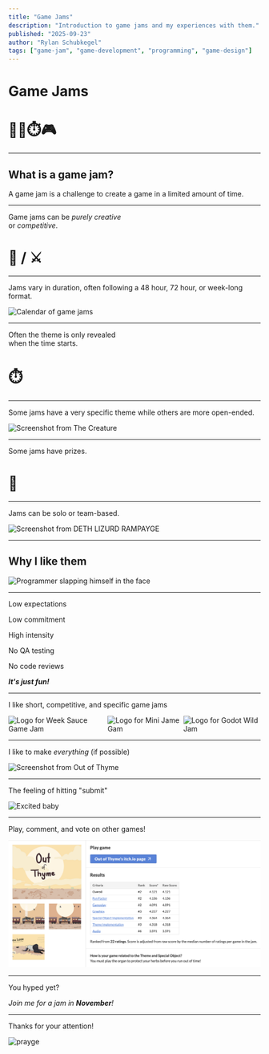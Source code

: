 ```yaml
---
title: "Game Jams"
description: "Introduction to game jams and my experiences with them."
published: "2025-09-23"
author: "Rylan Schubkegel"
tags: ["game-jam", "game-development", "programming", "game-design"]
---
```


# Game Jams

# 🧑‍💻⏱️🎮

---

## What is a game jam?

A game jam is a challenge to create a game in a limited amount of time.
<!-- .element: class="fragment" -->

---

Game jams can be _purely creative_ <br>or _competitive_.

# 🎨 / ⚔️

---

Jams vary in duration, often following a 48 hour, 72 hour, or week-long format.

<img src="/images/slides/game-jams/game-jam-calendar.png" alt="Calendar of game jams" style="width:auto;max-height:500px;image-rendering:pixelated" />

---

Often the theme is only revealed <br>when the time starts.

# ⏱️

---

Some jams have a very specific theme while others are more open-ended.

<img src="https://img.itch.zone/aW1hZ2UvMTQ1NTYwNC84NDk5MzAzLnBuZw==/original/b76X6i.png" alt="Screenshot from The Creature" style="width:auto;max-height:500px" />

---

Some jams have prizes.

# 🤑

---

Jams can be solo or team-based.

<img src="https://img.itch.zone/aW1hZ2UvMjYwNTQyOS8xNTUxODgxOC5wbmc=/original/4t9BFJ.png" alt="Screenshot from DETH LIZURD RAMPAYGE" style="width:auto;max-height:550px" />

---

## Why I like them

<img src="https://media4.giphy.com/media/v1.Y2lkPTc5MGI3NjExYjI5NjBsb3FrYzNheWV0ODIxbng4OTB4dmZlOHozeG9vZXc5cHVhayZlcD12MV9pbnRlcm5hbF9naWZfYnlfaWQmY3Q9Zw/aL8MXUAW9OZIpRld1t/giphy.gif" alt="Programmer slapping himself in the face" style="width:auto;max-height:550px" />

---

Low expectations

Low commitment
<!-- .element: class="fragment" -->

High intensity
<!-- .element: class="fragment" -->

No QA testing
<!-- .element: class="fragment" -->

No code reviews
<!-- .element: class="fragment" -->

_**It's just fun!**_
<!-- .element: class="fragment" style="color:yellow" -->

---

I like short, competitive, and specific game jams

<div style="display:flex;gap:var(--spacing)">
	<img src="https://img.itch.zone/aW1hZ2UyL2phbS8zMTY3NjgvODA0NjkyNy5wbmc=/original/wSdEzj.png" alt="Logo for Week Sauce Game Jam" style="object-fit:contain" />
	<img src="https://img.itch.zone/aW1hZ2UyL2phbS8zMzE5MjEvMTI1MTM2NzQucG5n/original/ofOxk6.png" alt="Logo for Mini Jame Gam" style="object-fit:contain" />
	<img src="https://img.itch.zone/aW1hZ2UyL2phbS8yNjM4NzYvNDY5MzY5NC5wbmc=/original/nmV2W3.png" alt="Logo for Godot Wild Jam" style="object-fit:contain" />
</div>

---

I like to make _everything_ (if possible)

<img src="https://img.itch.zone/aW1hZ2UvMjIwNTgxNS8xMzA1MTY0MS5wbmc=/794x1000/RPVeDn.png" alt="Screenshot from Out of Thyme" style="width:auto;max-height:550px" />

---

The feeling of hitting "submit"

<img src="https://media3.giphy.com/media/v1.Y2lkPTc5MGI3NjExYXl2MHhibmhoMjE4NGZ5bW1maHMzeTF3aHZqc2trMnN4b2ZhbDEyeiZlcD12MV9pbnRlcm5hbF9naWZfYnlfaWQmY3Q9Zw/j0vs5H7Kcz3Pm9LRDa/giphy.gif" alt="Excited baby" style="width:auto;max-height:550px" />

---

Play, comment, and vote on other games!

![Out of Thyme jam submission page](/images/slides/game-jams/out-of-thyme-ranking.png)

---

You hyped yet?

_Join me for a jam in **November**!_
<!-- .element: class="fragment" -->

---

Thanks for your attention!

<img src="https://cdn3.emoji.gg/emojis/3808-prayge.png" alt="prayge" style="width:auto;max-height:550px" />

